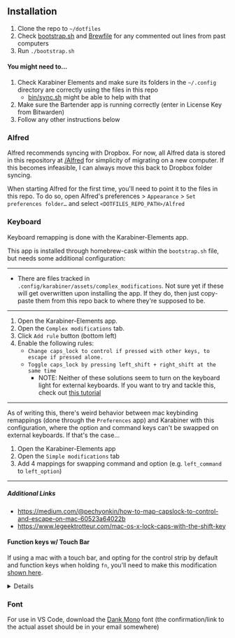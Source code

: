 ## Installation

1. Clone the repo to `~/dotfiles`
2. Check [bootstrap.sh](bootstrap.sh) and [Brewfile](Brefile) for any commented out lines from past computers
3. Run `./bootstrap.sh`

#### You might need to...

1. Check Karabiner Elements and make sure its folders in the `~/.config` directory are correctly using the files in this repo
   - [bin/sync.sh](bin/sync.sh) might be able to help with that
2. Make sure the Bartender app is running correctly (enter in License Key from Bitwarden)
3. Follow any other instructions below

### Alfred

Alfred recommends syncing with Dropbox. For now, all Alfred data is stored in this repository at [/Alfred](/Alfred) for simplicity of migrating on a new computer. If this becomes infeasible, I can always move this back to Dropbox folder syncing.

When starting Alfred for the first time, you'll need to point it to the files in this repo. To do so, open Alfred's preferences > `Appearance` > `Set preferences folder…` and select `<DOTFILES_REPO_PATH>/Alfred`

### Keyboard

Keyboard remapping is done with the Karabiner-Elements app.

This app is installed through homebrew-cask within the `bootstrap.sh` file, but needs some additional configuration:

<hr />

- There are files tracked in `.config/karabiner/assets/complex_modifications`. Not sure yet if these will get overwritten upon installing the app. If they do, then just copy-paste them from this repo back to where they're supposed to be.

<hr />

1. Open the Karabiner-Elements app.
2. Open the `Complex modifications` tab.
3. Click `Add rule` button (bottom left)
4. Enable the following rules:
   - `Change caps_lock to control if pressed with other keys, to escape if pressed alone.`
   - `Toggle caps_lock by pressing left_shift + right_shift at the same time`
     - NOTE: Neither of these solutions seem to turn on the keyboard light for external keyboards. If you want to try and tackle this, check out [this tutorial](https://robin.lauren.fi/posts/map-caps-lock-to-ctrl-or-escape/#:~:text=Open%20the%20%E2%80%9CComplex%20Modifications%E2%80%9D%20tab,alone%20and%20you're%20done!)

<hr />

As of writing this, there's weird behavior between mac keybinding remappings (done through the `Preferences` app) and Karabiner with this configuration, where the option and command keys can't be swapped on external keyboards. If that's the case...

1. Open the Karabiner-Elements app
2. Open the `Simple modifications` tab
3. Add 4 mappings for swapping command and option (e.g. `left_command` to `left_option`)

<hr />

##### Additional Links

- https://medium.com/@pechyonkin/how-to-map-capslock-to-control-and-escape-on-mac-60523a64022b
- https://www.legeektrotteur.com/mac-os-x-lock-caps-with-the-shift-key

#### Function keys w/ Touch Bar

If using a mac with a touch bar, and opting for the control strip by default and function keys when holding `fn`, you'll need to make this modification [shown here](/assets/fn-key-remap.png).

<details>
   The reason this is necessary is that Karabiner thinks you're holding down `fn` and hitting a `f*` key, which the checkbox at the bottom says that it should use the "special feature" for that `f*` key.
</details>

### Font

For use in VS Code, download the [Dank Mono](https://gumroad.com/l/dank-mono) font (the confirmation/link to the actual asset should be in your email somewhere)
